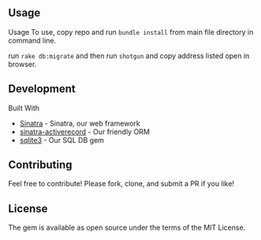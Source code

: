 
## Usage
Usage
To use, copy repo and run `bundle install` from main file directory in command line.

run `rake db:migrate` and then run `shotgun` and copy address listed open in browser. 

## Development

Built With
* [Sinatra](http://sinatrarb.com/) - Sinatra, our web framework
* [sinatra-activerecord](https://github.com/bmizerany/sinatra-activerecord) - Our friendly ORM
* [sqlite3](https://rubygems.org/gems/sqlite3/versions/1.3.11) - Our SQL DB gem

## Contributing

Feel free to contribute!  Please fork, clone, and submit a PR if you like!

## License
The gem is available as open source under the terms of the MIT License.

